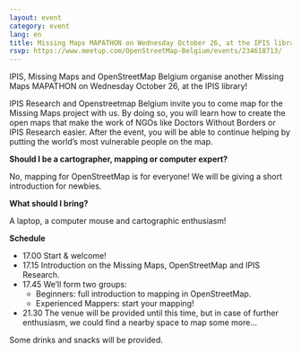 ```yaml
---
layout: event
category: event
lang: en
title: Missing Maps MAPATHON on Wednesday October 26, at the IPIS library! 
rsvp: https://www.meetup.com/OpenStreetMap-Belgium/events/234618713/
---
```

IPIS, Missing Maps and OpenStreetMap Belgium organise another Missing Maps MAPATHON on Wednesday October 26, at the IPIS library!

IPIS Research and Openstreetmap Belgium invite you to come map for the Missing Maps project with us. By doing so, you will learn how to create the open maps that make the work of NGOs like Doctors Without Borders or IPIS Research easier. After the event, you will be able to continue helping by putting the world’s most vulnerable people on the map.

**Should I be a cartographer, mapping or computer expert?**

No, mapping for OpenStreetMap is for everyone! We will be giving a short introduction for newbies.

**What should I bring?**

A laptop, a computer mouse and cartographic enthusiasm!

**Schedule**

- 17.00 Start & welcome!
- 17.15 Introduction on the Missing Maps, OpenStreetMap and IPIS Research.
- 17.45 We’ll form two groups:
  - Beginners: full introduction to mapping in OpenStreetMap.
  - Experienced Mappers: start your mapping!
- 21.30 The venue will be provided until this time, but in case of further enthusiasm, we could find a nearby space to map some more…

Some drinks and snacks will be provided.
